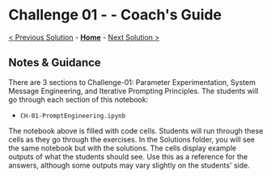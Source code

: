 # Challenge 01 - <Prompt Engineering> - Coach's Guide 

[< Previous Solution](./Solution-00.md) - **[Home](./README.md)** - [Next Solution >](./Solution-02.md)

## Notes & Guidance
There are 3 sections to Challenge-01: Parameter Experimentation, System Message Engineering, and Iterative Prompting Principles. The students will go through each section of this notebook:
- `CH-01-PromptEngineering.ipynb`
  
The notebook above is filled with code cells. Students will run through these cells as they go through the exercises. In the Solutions folder, you will see the same notebook but with the solutions. The cells display example outputs of what the students should see. Use this as a reference for the answers, although some outputs may vary slightly on the students' side. 









